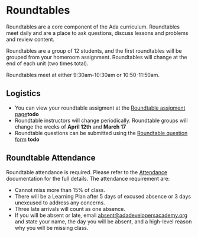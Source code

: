 # Roundtables

Roundtables are a core component of the Ada curriculum.  Roundtables meet daily and are a place to ask questions, discuss lessons and problems and review content.

Roundtables are a group of 12 students, and the first roundtables will be grouped from your homeroom assignment.  Roundtables will change at the end of each unit (two times total).

Roundtables meet at either 9:30am-10:30am or 10:50-11:50am.

## Logistics

- You can view your roundtable assigment at the [Roundtable assigment page](todo)__todo__
- Roundtable instructors will change periodically.  Roundtable groups will change the weeks of **April 12th** and **March 17**
- Roundtable questions can be submitted using the [Roundtable question form](todo) __todo__

## Roundtable Attendance

Roundtable attendance is required.  Please refer to the [Attendance](./attendance.md) documentation for the full details.  The attendance requirement are:

- Cannot miss more than 15% of class.
- There will be a Learning Plan after 5 days of excused absence or 3 days unexcused to address any concerns.
- Three late arrivals will count as one absence.
- If you will be absent or late, email absent@adadevelopersacademy.org and state your name, the day you will be absent, and a high-level reason why you will be missing class.